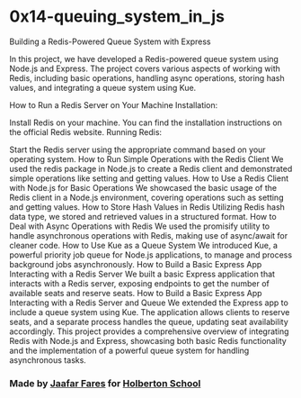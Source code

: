# 0x14-queuing_system_in_js


Building a Redis-Powered Queue System with Express

In this project, we have developed a Redis-powered queue system using Node.js and Express. The project covers various aspects of working with Redis, including basic operations, handling async operations, storing hash values, and integrating a queue system using Kue.

How to Run a Redis Server on Your Machine
Installation:

Install Redis on your machine. You can find the installation instructions on the official Redis website.
Running Redis:

Start the Redis server using the appropriate command based on your operating system.
How to Run Simple Operations with the Redis Client
We used the redis package in Node.js to create a Redis client and demonstrated simple operations like setting and getting values.
How to Use a Redis Client with Node.js for Basic Operations
We showcased the basic usage of the Redis client in a Node.js environment, covering operations such as setting and getting values.
How to Store Hash Values in Redis
Utilizing Redis hash data type, we stored and retrieved values in a structured format.
How to Deal with Async Operations with Redis
We used the promisify utility to handle asynchronous operations with Redis, making use of async/await for cleaner code.
How to Use Kue as a Queue System
We introduced Kue, a powerful priority job queue for Node.js applications, to manage and process background jobs asynchronously.
How to Build a Basic Express App Interacting with a Redis Server
We built a basic Express application that interacts with a Redis server, exposing endpoints to get the number of available seats and reserve seats.
How to Build a Basic Express App Interacting with a Redis Server and Queue
We extended the Express app to include a queue system using Kue. The application allows clients to reserve seats, and a separate process handles the queue, updating seat availability accordingly.
This project provides a comprehensive overview of integrating Redis with Node.js and Express, showcasing both basic Redis functionality and the implementation of a powerful queue system for handling asynchronous tasks.




### Made by [Jaafar Fares](https://jaafarfares.github.io/) for [Holberton School](https://www.holbertonschool.com/)
